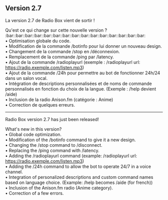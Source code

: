 ## Version 2.7

La version 2.7 de Radio Box vient de sortir !  
  
Qu'est ce qui change sur cette nouvelle version ?  
:bar::bar::bar::bar::bar::bar::bar::bar::bar::bar::bar::bar::bar::bar::bar:  
• Optimisation globale du code.  
• Modification de la commande /botinfo pour lui donner un nouveau design.  
• Changement de la commande /stop en /déconnexion.  
• Remplacement de la commande /ping par /latency.  
• Ajout de la commande /radioplayurl (exemple : /radioplayurl url: https://radio.exemple.com/listen.mp3)  
• Ajout de la commande /24h pour permettre au bot de fonctionner 24h/24 dans un salon vocal.  
• Intégration de descriptions personnalisées et de noms de commande personnalisés en fonction du choix de la langue. (Exemple : /help devient /aide)  
• Inclusion de la radio Anison.fm (catégorie : Anime)  
• Correction de quelques erreurs.  
  
----------------------------------------------------------------------------------------------------------------------------------------------------------  
  
Radio Box version 2.7 has just been released!  
  
What's new in this version?  
• Global code optimization.  
• Modification of the /botinfo command to give it a new design.  
• Changing the /stop command to /disconnect.  
• Replacing the /ping command with /latency.  
• Adding the /radioplayurl command (example: /radioplayurl url: https://radio.exemple.com/listen.mp3)  
• Adding the /24h command to allow the bot to operate 24/7 in a voice channel.  
• Integration of personalized descriptions and custom command names based on language choice. (Example: /help becomes /aide (for french))  
• Inclusion of the Anison.fm radio (Anime category).  
• Correction of a few errors.  